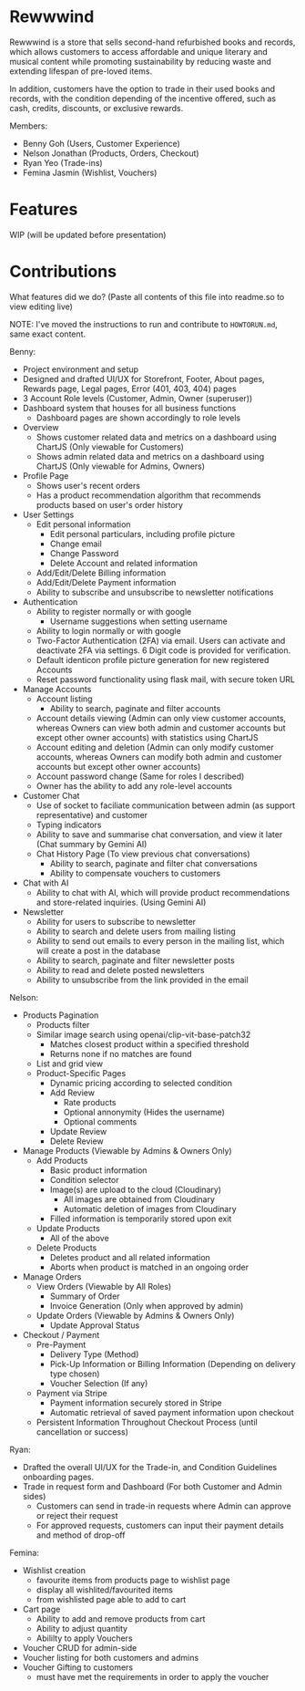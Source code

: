 # Rewwwind

Rewwwind is a store that sells second-hand refurbished books and records, which allows customers to access affordable and unique literary and musical content while promoting sustainability by reducing waste and extending lifespan of pre-loved items. 

In addition, customers have the option to trade in their used books and records, with the condition depending of the incentive offered, such as cash, credits, discounts, or exclusive rewards.

Members:
- Benny Goh (Users, Customer Experience)
- Nelson Jonathan (Products, Orders, Checkout)
- Ryan Yeo (Trade-ins)
- Femina Jasmin (Wishlist, Vouchers)

# Features
WIP (will be updated before presentation)

# Contributions
What features did we do? (Paste all contents of this file into readme.so to view editing live)

NOTE: I've moved the instructions to run and contribute to `HOWTORUN.md`, same exact content.

Benny:
- Project environment and setup
- Designed and drafted UI/UX for Storefront, Footer, About pages, Rewards page, Legal pages, Error (401, 403, 404) pages
- 3 Account Role levels (Customer, Admin, Owner (superuser))
- Dashboard system that houses for all business functions
    - Dashboard pages are shown accordingly to role levels
- Overview
    - Shows customer related data and metrics on a dashboard using ChartJS (Only viewable for Customers)
    - Shows admin related data and metrics on a dashboard using ChartJS (Only viewable for Admins, Owners)
- Profile Page
    - Shows user's recent orders
    - Has a product recommendation algorithm that recommends products based on user's order history
- User Settings
    - Edit personal information
        - Edit personal particulars, including profile picture
        - Change email
        - Change Password
        - Delete Account and related information
    - Add/Edit/Delete Billing information
    - Add/Edit/Delete Payment information
    - Ability to subscribe and unsubscribe to newsletter notifications
- Authentication
    - Ability to register normally or with google
        - Username suggestions when setting username
    - Ability to login normally or with google
    - Two-Factor Authentication (2FA) via email. Users can activate and deactivate 2FA via settings. 6 Digit code is provided for verification.
    - Default identicon profile picture generation for new registered Accounts
    - Reset password functionality using flask mail, with secure token URL
- Manage Accounts
    - Account listing
        - Ability to search, paginate and filter accounts
    - Account details viewing (Admin can only view customer accounts, whereas Owners can view both admin and customer accounts but except other owner accounts) with statistics using ChartJS
    - Account editing and deletion (Admin can only modify customer accounts, whereas Owners can modify both admin and customer accounts but except other owner accounts)
    - Account password change (Same for roles I described)
    - Owner has the ability to add any role-level accounts
- Customer Chat
    - Use of socket to faciliate communication between admin (as support representative) and customer
    - Typing indicators
    - Ability to save and summarise chat conversation, and view it later (Chat summary by Gemini AI)
    - Chat History Page (To view previous chat conversations)
        - Ability to search, paginate and filter chat conversations
        - Ability to compensate vouchers to customers
- Chat with AI
    - Ability to chat with AI, which will provide product recommendations and store-related inquiries. (Using Gemini AI)
- Newsletter
    - Ability for users to subscribe to newsletter
    - Ability to search and delete users from mailing listing
    - Ability to send out emails to every person in the mailing list, which will create a post in the database
    - Ability to search, paginate and filter newsletter posts
    - Ability to read and delete posted newsletters
    - Ability to unsubscribe from the link provided in the email

Nelson:
- Products Pagination
    - Products filter
    - Similar image search using openai/clip-vit-base-patch32
        - Matches closest product within a specified threshold
        - Returns none if no matches are found
    - List and grid view
    - Product-Specific Pages
        - Dynamic pricing according to selected condition
        - Add Review
            - Rate products
            - Optional annonymity (Hides the username)
            - Optional comments
        - Update Review
        - Delete Review
- Manage Products (Viewable by Admins & Owners Only)
    - Add Products
        - Basic product information
        - Condition selector
        - Image(s) are upload to the cloud (Cloudinary)
            - All images are obtained from Cloudinary
            - Automatic deletion of images from Cloudinary
        - Filled information is temporarily stored upon exit
    - Update Products
        - All of the above
    - Delete Products
        - Deletes product and all related information
        - Aborts when product is matched in an ongoing order
- Manage Orders
    - View Orders (Viewable by All Roles)
        - Summary of Order
        - Invoice Generation (Only when approved by admin)
    - Update Orders (Viewable by Admins & Owners Only)
        - Update Approval Status
- Checkout / Payment
    - Pre-Payment
        - Delivery Type (Method)
        - Pick-Up Information or Billing Information (Depending on delivery type chosen)
        - Voucher Selection (If any)
    - Payment via Stripe
        - Payment information securely stored in Stripe
        - Automatic retrieval of saved payment information upon checkout
    - Persistent Information Throughout Checkout Process (until cancellation or success)


Ryan:
- Drafted the overall UI/UX for the Trade-in, and Condition Guidelines onboarding pages.
- Trade in request form and Dashboard (For both Customer and Admin sides)
   - Customers can send in trade-in requests where Admin can approve or reject their request
   - For approved requests, customers can input their payment details and method of drop-off

Femina:
- Wishlist creation
    - favourite items from products page to wishlist page 
    - display all wishlited/favourited items
    - from wishlisted page able to add to cart 
- Cart page
    - Ability to add and remove products from cart
    - Ability to adjust quantity
    - Abililty to apply Vouchers
- Voucher CRUD for admin-side
- Voucher listing for both customers and admins
- Voucher Gifting to customers
    - must have met the requirements in order to apply the voucher

